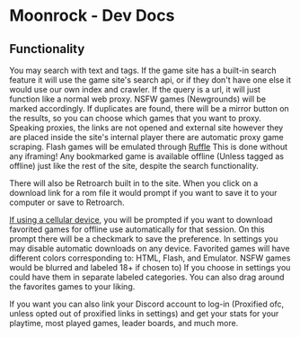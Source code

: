 # Moonrock - Dev Docs

## Functionality

You may search with text and tags. If the game site has a built-in search feature it will use the game site's search api, or if they don't have one else it would use our own index and crawler. If the query is a url, it will just function like a normal web proxy. NSFW games (Newgrounds) will be marked accordingly. If duplicates are found, there will be a mirror button on the results, so you can choose which games that you want to proxy. Speaking proxies, the links are not opened and external site however they are placed inside the site's internal player there are automatic proxy game scraping. Flash games will be emulated through [Ruffle](https://ruffle.rs) This is done without any iframing! Any bookmarked game is available offline (Unless tagged as offline) just like the rest of the site, despite the search functionality.

There will also be Retroarch built in to the site. When you click on a download link for a rom file it would prompt if you want to save it to your computer or save to Retroarch.

[If using a cellular device](https://developer.mozilla.org/en-US/docs/Web/API/NetworkInformation/type), you will be prompted if you want to download favorited games for offline use automatically for that session. On this prompt there will be a checkmark to save the preference. In settings you may disable automatic downloads on any device.
Favorited games will have different colors corresponding to: HTML, Flash, and Emulator. NSFW games would be blurred and labeled 18+ if chosen to) If you choose in settings you could have them in separate labeled categories. You can also drag around the favorites games to your liking.

If you want you can also link your Discord account to log-in (Proxified ofc, unless opted out of proxified links in settings) and get your stats for your playtime, most played games, leader boards, and much more.
